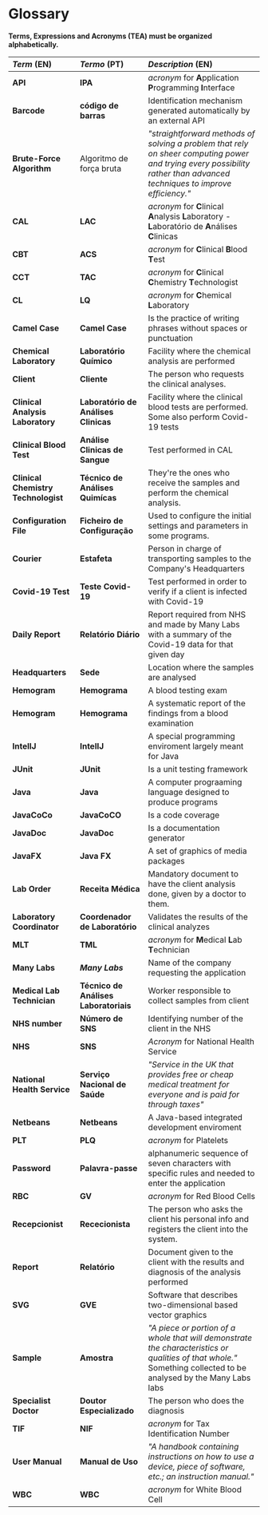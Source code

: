 # Glossary

**Terms, Expressions and Acronyms (TEA) must be organized alphabetically.**


| **_Term_** (EN)  | **_Termo_** (PT) | **_Description_** (EN)                                           |
|:------------------------|:-----------------|:--------------------------------------------|
|**API**| **IPA** | _acronym_ for **A**pplication **P**rogramming **I**nterface|
|**Barcode**|**código de barras**| Identification mechanism generated automatically by an external API
|**Brute-Force Algorithm**|Algoritmo de força bruta|_"straightforward methods of solving a problem that rely on sheer computing power and trying every possibility rather than advanced techniques to improve efficiency."_
|**CAL** | **LAC**| _acronym_ for **C**linical **A**nalysis **L**aboratory - **L**aboratório de **A**nálises **C**linicas 
|**CBT**|**ACS**|_acronym_ for **C**linical **B**lood **T**est|
|**CCT** | **TAC** |  _acronym_ for **C**linical **C**hemistry **T**echnologist |
|**CL**|**LQ**| _acronym_ for **C**hemical **L**aboratory
|**Camel Case**| **Camel Case**| Is the practice of writing phrases without spaces or punctuation|
|**Chemical Laboratory**|**Laboratório Químico**| Facility where the chemical analysis are performed 
|**Client** | **Cliente** | The person who requests the clinical analyses. |
|**Clinical Analysis Laboratory** | **Laboratório de Análises Clinicas** | Facility where the clinical blood tests are performed. Some also perform Covid-19 tests 
|**Clinical Blood Test**|**Análise Clinicas de Sangue**| Test performed in CAL|
|**Clinical Chemistry Technologist**|**Técnico de Análises Quimícas** | They're the ones who receive the samples and perform the chemical analysis. 
|**Configuration File**|**Ficheiro de Configuração**| Used to configure the initial settings and parameters in some programs. 
|**Courier**|**Estafeta**|Person in charge of transporting samples to the Company's Headquarters
|**Covid-19 Test** |**Teste Covid-19**| Test performed in order to verify if a client is infected with Covid-19 
|**Daily Report**|**Relatório Diário**|Report required from NHS and made by Many Labs with a summary of the Covid-19 data for that given day
|**Headquarters**|**Sede**|Location where the samples are analysed 
|**Hemogram**| **Hemograma** | A blood testing exam
|**Hemogram**|**Hemograma**| A systematic report of the findings from a blood examination|
|**IntelIJ**| **IntelIJ**| A special programming enviroment largely meant for Java|
|**JUnit**| **JUnit**| Is a unit testing framework|
|**Java**| **Java** | A computer prograaming language designed to produce programs|
|**JavaCoCo**| **JavaCoCO**|  Is a code coverage|
|**JavaDoc**| **JavaDoc**| Is a documentation generator|
|**JavaFX**| **Java FX**| A set of graphics of media packages|
|**Lab Order**|**Receita Médica**|Mandatory document to have the client analysis done, given by a doctor to them. 
|**Laboratory Coordinator**| **Coordenador de Laboratório** | Validates the results of the clinical analyzes |
|**MLT** | **TML** | _acronym_ for **M**edical **L**ab **T**echnician|
|**Many Labs** | **_Many Labs_**| Name of the company requesting the application
|**Medical Lab Technician**|**Técnico de Análises Laboratoriais**| Worker responsible to collect samples from client 
|**NHS number**|**Número de SNS**| Identifying number of the client in the NHS
|**NHS** | **SNS** | _Acronym_ for National Health Service |
|**National Health Service**|**Serviço Nacional de Saúde**| _"Service in the UK that provides free or cheap medical treatment for everyone and is paid for through taxes"_
|**Netbeans**| **Netbeans**| A Java-based integrated development enviroment|
|**PLT**| **PLQ** | _acronym_ for Platelets|
|**Password**|**Palavra-passe**|alphanumeric sequence of seven characters with specific rules and needed to enter the application 
|**RBC**| **GV** | _acronym_ for Red Blood Cells|
|**Recepcionist** | **Rececionista** | The person who asks the client his personal info and registers the client into the system.|
|**Report**|**Relatório**|Document given to the client with the results and diagnosis of the analysis performed
|**SVG**| **GVE**| Software that describes two-dimensional based vector graphics|
|**Sample**|**Amostra**|_"A piece or portion of a whole that will demonstrate the characteristics or qualities of that whole."_ Something collected to be analysed by the Many Labs labs 
|**Specialist Doctor** | **Doutor Especializado** | The person who does the diagnosis |
|**TIF**| **NIF** | _acronym_ for Tax Identification Number
|**User Manual**|**Manual de Uso**|_"A handbook containing instructions on how to use a device, piece of software, etc.; an instruction manual."_
|**WBC**| **WBC** | _acronym_ for White Blood Cell|


